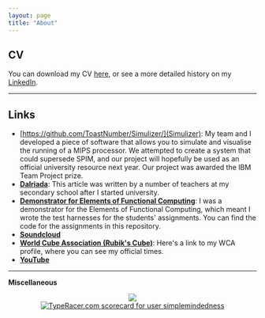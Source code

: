 ```yaml
---
layout: page
title: "About"
---
```


## CV
You can download my CV [here](../resources/CV-Kelsey-McKenna.pdf), or see a more detailed history on my [LinkedIn](https://www.linkedin.com/in/kelseymckenna/).

***

## Links
- [https://github.com/ToastNumber/Simulizer/](Simulizer): My team and I developed a piece of software that allows you to simulate and visualise the running of a MIPS processor. We attempted to create a system that could supersede SPIM, and our project will hopefully be used as an official university resource next year. Our project was awarded the IBM Team Project prize.
- [**Dalriada**](http://dalriadaschool.com/?p=3998): This article was written by a number of teachers at my secondary school after I started university.
- [**Demonstrator for Elements of Functional Computing**](https://github.com/duta/focs-2015-16): I was a demonstrator for the Elements of Functional Computing, which meant I wrote the test harnesses for the students' assignments. You can find the code for the assignments in this repository.
- [**Soundcloud**](https://soundcloud.com/kelseymckennamusic)
- [**World Cube Association (Rubik's Cube)**](https://www.worldcubeassociation.org/results/p.php?i=2012MCKE01): Here's a link to my WCA profile, where you can see my official times.
- [**YouTube**](https://www.youtube.com/kelseymckennamusic)

***

**Miscellaneous**
<div style="text-align: center">
<img src="https://projecteuler.net/profile/ToastNumber.png"/> <br>
<a href="http://data.typeracer.com/pit/profile?user=simplemindedness&ref=badge" target="_top"><img src="http://data.typeracer.com/misc/badge?user=simplemindedness" border="0" alt="TypeRacer.com scorecard for user simplemindedness"/></a>
</div>



